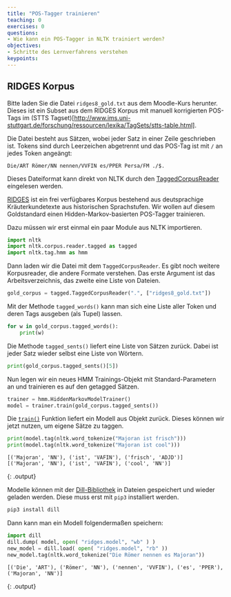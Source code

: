 ```yaml
---
title: "POS-Tagger trainieren"
teaching: 0
exercises: 0
questions:
- Wie kann ein POS-Tagger in NLTK trainiert werden?
objectives:
- Schritte des Lernverfahrens verstehen
keypoints:
---
```


## RIDGES Korpus

Bitte laden Sie die Datei `ridges8_gold.txt` aus dem Moodle-Kurs herunter.
Dieses ist ein Subset aus dem RIDGES Korpus mit manuell korrigierten POS-Tags im (STTS Tagset)[http://www.ims.uni-stuttgart.de/forschung/ressourcen/lexika/TagSets/stts-table.html].

Die Datei besteht aus Sätzen, wobei jeder Satz in einer Zeile geschrieben ist.
Tokens sind durch Leerzeichen abgetrennt und das POS-Tag ist mit `/` an jedes Token angeängt:
~~~
Die/ART Römer/NN nennen/VVFIN es/PPER Persa/FM ./$.
~~~
Dieses Dateiformat kann direkt von NLTK durch den [TaggedCorpusReader](https://www.nltk.org/api/nltk.corpus.reader.html?highlight=tagged#nltk.corpus.reader.tagged.TaggedCorpusReader) eingelesen werden.

[RIDGES](https://www.linguistik.hu-berlin.de/de/institut/professuren/korpuslinguistik/forschung/ridges-projekt/ridges-projekt) ist ein frei verfügbares Korpus bestehend aus deutsprachige Kräuterkundetexte aus historischen Sprachstufen.
Wir wollen auf diesem Goldstandard einen Hidden-Markov-basierten POS-Tagger trainieren.

Dazu müssen wir erst einmal ein paar Module aus NLTK importieren.
~~~python
import nltk
import nltk.corpus.reader.tagged as tagged
import nltk.tag.hmm as hmm
~~~

Dann laden wir die Datei mit dem `TaggedCorpusReader`. Es gibt noch weitere Korpusreader, die andere Formate verstehen.
Das erste Argument ist das Arbeitsverzeichnis, das zweite eine Liste von Dateien.
~~~python
gold_corpus = tagged.TaggedCorpusReader(".", ["ridges8_gold.txt"])
~~~

Mit der Methode `tagged_words()` kann man sich eine Liste aller Token und deren Tags ausgeben (als Tupel) lassen.
~~~python
for w in gold_corpus.tagged_words():
    print(w)
~~~

Die Methode `tagged_sents()` liefert eine Liste von Sätzen zurück.
Dabei ist jeder Satz wieder selbst eine Liste von Wörtern.
~~~python
print(gold_corpus.tagged_sents()[5])
~~~

Nun legen wir ein neues HMM Trainings-Objekt mit Standard-Parametern an und trainieren es auf den getagged Sätzen.
~~~python
trainer = hmm.HiddenMarkovModelTrainer()
model = trainer.train(gold_corpus.tagged_sents())
~~~
Die [`train()`]((https://www.nltk.org/api/nltk.tag.html?highlight=hiddenmarkovmodeltrainer#nltk.tag.hmm.HiddenMarkovModelTrainer.train)) Funktion liefert ein Modell aus Objekt zurück. Dieses können wir jetzt nutzen, um eigene Sätze zu taggen.

~~~python
print(model.tag(nltk.word_tokenize("Majoran ist frisch")))
print(model.tag(nltk.word_tokenize("Majoran ist cool")))
~~~
~~~
[('Majoran', 'NN'), ('ist', 'VAFIN'), ('frisch', 'ADJD')]
[('Majoran', 'NN'), ('ist', 'VAFIN'), ('cool', 'NN')]
~~~
{: .output}

Modelle können mit der [Dill-Bibliothek](https://pypi.org/project/dill/) in Dateien gespeichert und wieder geladen werden.
Diese muss erst mit `pip3` installiert werden.
~~~bash
pip3 install dill
~~~
Dann kann man ein Modell folgendermaßen speichern:
~~~python
import dill
dill.dump( model, open( "ridges.model", "wb" ) )
new_model = dill.load( open( "ridges.model", "rb" ))
new_model.tag(nltk.word_tokenize("Die Römer nennen es Majoran"))
~~~
~~~
[('Die', 'ART'), ('Römer', 'NN'), ('nennen', 'VVFIN'), ('es', 'PPER'), ('Majoran', 'NN')]
~~~
{: .output}